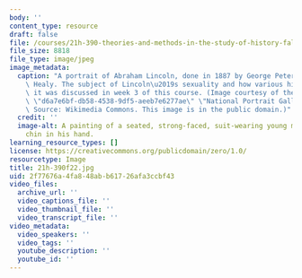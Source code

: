 ```yaml
---
body: ''
content_type: resource
draft: false
file: /courses/21h-390-theories-and-methods-in-the-study-of-history-fall-2022/21h-390f22.jpg
file_size: 8818
file_type: image/jpeg
image_metadata:
  caption: "A portrait of Abraham Lincoln, done in 1887 by George Peter Alexander\
    \ Healy. The subject of Lincoln\u2019s sexuality and how various historians approached\
    \ it was discussed in week 3 of this course. (Image courtesy of the {{% resource_link\
    \ \"d6a7e6bf-db58-4538-9df5-aeeb7e6277ae\" \"National Portrait Gallery\" %}}.\
    \ Source: Wikimedia Commons. This image is in the public domain.)"
  credit: ''
  image-alt: A painting of a seated, strong-faced, suit-wearing young man with his
    chin in his hand.
learning_resource_types: []
license: https://creativecommons.org/publicdomain/zero/1.0/
resourcetype: Image
title: 21h-390f22.jpg
uid: 2f77676a-4fa8-48ab-b617-26afa3ccbf43
video_files:
  archive_url: ''
  video_captions_file: ''
  video_thumbnail_file: ''
  video_transcript_file: ''
video_metadata:
  video_speakers: ''
  video_tags: ''
  youtube_description: ''
  youtube_id: ''
---
```


